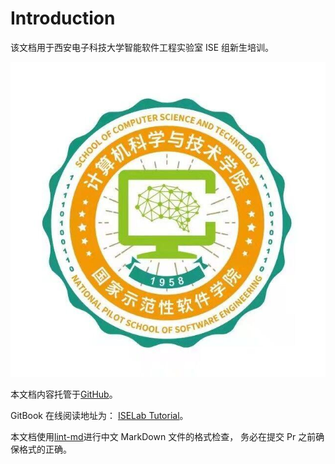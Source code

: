 # Introduction

该文档用于西安电子科技大学智能软件工程实验室 ISE 组新生培训。

![XiDian](assets/xidian_logo.jpg)

本文档内容托管于[GitHub](https://github.com/IseTeam/ISELab_tutorial)。

GitBook 在线阅读地址为： [ISELab Tutorial](https://iseteam.gitbook.io/iselab-tutorial/)。

本文档使用[lint-md](https://github.com/lint-md/lint-md)进行中文 MarkDown 文件的格式检查， 务必在提交 Pr 之前确保格式的正确。
